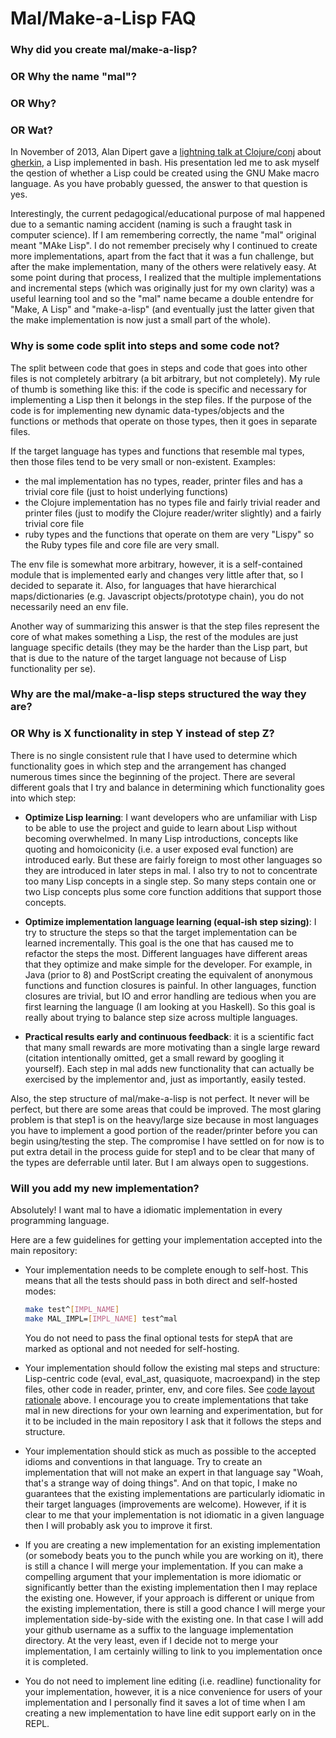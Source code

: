 # Mal/Make-a-Lisp FAQ

<a name="why_mal"></a>

### Why did you create mal/make-a-lisp?
### OR Why the name "mal"?
### OR Why?
### OR Wat?

In November of 2013, Alan Dipert gave a [lightning talk at
Clojure/conj](https://www.youtube.com/watch?v=bmHTFo2Rf2w#t=28m55s)
about [gherkin](https://github.com/alandipert/gherkin), a Lisp
implemented in bash. His presentation led me to ask myself the qestion
of whether a Lisp could be created using the GNU Make macro language.
As you have probably guessed, the answer to that question is yes.

Interestingly, the current pedagogical/educational purpose of mal
happened due to a semantic naming accident (naming is such a fraught
task in computer science). If I am remembering correctly, the name
"mal" original meant "MAke Lisp". I do not remember precisely why
I continued to create more implementations, apart from the fact that
it was a fun challenge, but after the make implementation, many of the
others were relatively easy. At some point during that process,
I realized that the multiple implementations and incremental steps
(which was originally just for my own clarity) was a useful learning
tool and so the "mal" name became a double entendre for "Make, A Lisp"
and "make-a-lisp" (and eventually just the latter given that the make
implementation is now just a small part of the whole).


<a name="code_split"></a>

### Why is some code split into steps and some code not?

The split between code that goes in steps and code that goes into other files
is not completely arbitrary (a bit arbitrary, but not completely). My rule of
thumb is something like this: if the code is specific and necessary for
implementing a Lisp then it belongs in the step files. If the purpose of the
code is for implementing new dynamic data-types/objects and the functions or
methods that operate on those types, then it goes in separate files.

If the target language has types and functions that resemble mal types, then
those files tend to be very small or non-existent. Examples:

* the mal implementation has no types, reader, printer files and
  has a trivial core file (just to hoist underlying functions)
* the Clojure implementation has no types file and fairly trivial
  reader and printer files (just to modify the Clojure reader/writer
  slightly) and a fairly trivial core file
* ruby types and the functions that operate on them are very "Lispy"
  so the Ruby types file and core file are very small.

The env file is somewhat more arbitrary, however, it is
a self-contained module that is implemented early and changes very
little after that, so I decided to separate it. Also, for languages
that have hierarchical maps/dictionaries (e.g. Javascript
objects/prototype chain), you do not necessarily need an env file.

Another way of summarizing this answer is that the step files
represent the core of what makes something a Lisp, the rest of the
modules are just language specific details (they may be the harder
than the Lisp part, but that is due to the nature of the target
language not because of Lisp functionality per se).


<a name="steps"></a>

### Why are the mal/make-a-lisp steps structured the way they are?

### OR Why is X functionality in step Y instead of step Z?

There is no single consistent rule that I have used to determine which
functionality goes in which step and the arrangement has changed
numerous times since the beginning of the project. There are several
different goals that I try and balance in determining which
functionality goes into which step:

* **Optimize Lisp learning**: I want developers who are unfamiliar with
  Lisp to be able to use the project and guide to learn about Lisp
  without becoming overwhelmed. In many Lisp introductions, concepts
  like quoting and homoiconicity (i.e. a user exposed eval function)
  are introduced early. But these are fairly foreign to most other
  languages so they are introduced in later steps in mal. I also try
  to not to concentrate too many Lisp concepts in a single step. So
  many steps contain one or two Lisp concepts plus some core function
  additions that support those concepts.

* **Optimize implementation language learning (equal-ish step
  sizing)**: I try to structure the steps so that the target
  implementation can be learned incrementally. This goal is the one
  that has caused me to refactor the steps the most. Different
  languages have different areas that they optimize and make simple
  for the developer. For example, in Java (prior to 8) and PostScript
  creating the equivalent of anonymous functions and function closures
  is painful. In other languages, function closures are trivial, but
  IO and error handling are tedious when you are first learning the
  language (I am looking at you Haskell). So this goal is really about
  trying to balance step size across multiple languages.

* **Practical results early and continuous feedback**: it is
  a scientific fact that many small rewards are more motivating than
  a single large reward (citation intentionally omitted, get a small
  reward by googling it yourself). Each step in mal adds new
  functionality that can actually be exercised by the implementor and,
  just as importantly, easily tested.

Also, the step structure of mal/make-a-lisp is not perfect. It never
will be perfect, but there are some areas that could be improved. The
most glaring problem is that step1 is on the heavy/large size because
in most languages you have to implement a good portion of the
reader/printer before you can begin using/testing the step. The
compromise I have settled on for now is to put extra detail in the
process guide for step1 and to be clear that many of the types are
deferrable until later. But I am always open to suggestions.


<a name="add_implementation"></a>

### Will you add my new implementation?

Absolutely! I want mal to have a idiomatic implementation in every
programming language.

Here are a few guidelines for getting your implementation accepted
into the main repository:

* Your implementation needs to be complete enough to self-host. This
  means that all the tests should pass in both direct and self-hosted modes:
  ```bash
  make test^[IMPL_NAME]
  make MAL_IMPL=[IMPL_NAME] test^mal
  ```
  You do not need to pass the final optional tests for stepA that are
  marked as optional and not needed for self-hosting.

* Your implementation should follow the existing mal steps and
  structure: Lisp-centric code (eval, eval_ast, quasiquote,
  macroexpand) in the step files, other code in reader, printer, env,
  and core files. See [code layout rationale](#code_split) above.
  I encourage you to create implementations that take mal in new
  directions for your own learning and experimentation, but for it to
  be included in the main repository I ask that it follows the steps
  and structure.

* Your implementation should stick as much as possible to the accepted
  idioms and conventions in that language. Try to create an
  implementation that will not make an expert in that language say
  "Woah, that's a strange way of doing things". And on that topic,
  I make no guarantees that the existing implementations are
  particularly idiomatic in their target languages (improvements are
  welcome). However, if it is clear to me that your implementation is
  not idiomatic in a given language then I will probably ask you to
  improve it first.
   
* If you are creating a new implementation for an existing
  implementation (or somebody beats you to the punch while you are
  working on it), there is still a chance I will merge your
  implementation. If you can make a compelling argument that your
  implementation is more idiomatic or significantly better than the
  existing implementation then I may replace the existing one.
  However, if your approach is different or unique from the existing
  implementation, there is still a good chance I will merge your
  implementation side-by-side with the existing one. In that case
  I will add your github username as a suffix to the language
  implementation directory. At the very least, even if I decide not to
  merge your implementation, I am certainly willing to link to you
  implementation once it is completed.

* You do not need to implement line editing (i.e. readline)
  functionality for your implementation, however, it is a nice
  convenience for users of your implementation and I personally find
  it saves a lot of time when I am creating a new implementation to
  have line edit support early on in the REPL.
